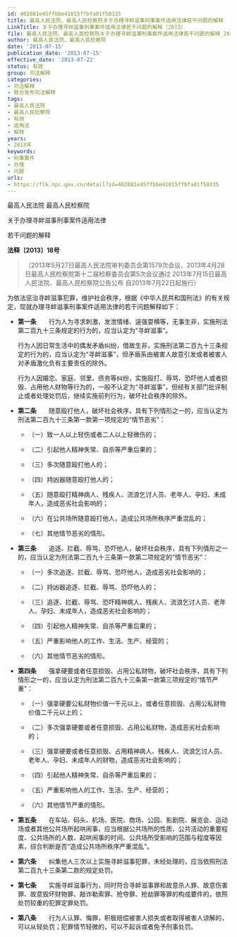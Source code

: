 ```yaml
---
id: 402881e45ffbbe41015ffbfa01f50335
title: 最高人民法院、最高人民检察院关于办理寻衅滋事刑事案件适用法律若干问题的解释
LinkTitle: 关于办理寻衅滋事刑事案件适用法律若干问题的解释（2013）
file: 最高人民法院、最高人民检察院关于办理寻衅滋事刑事案件适用法律若干问题的解释_20130715_402881e45ffbbe41015ffbfa01f50335.docx
author: 最高人民法院、最高人民检察院
date: '2013-07-15'
publication_date: '2013-07-15'
effective_date: '2013-07-22'
status: 有效
group: 司法解释
categories:
- 司法解释
- 联合发布司法解释
tags:
- 最高人民法院
- 最高人民检察院
- 有效
- 适用法
- 解释
years:
- 2013年
keywords:
- 刑事案件
- 办理
- 问题
urls:
- https://flk.npc.gov.cn/detail?id=402881e45ffbbe41015ffbfa01f50335
---
```


最高人民法院 最高人民检察院

关于办理寻衅滋事刑事案件适用法律

若干问题的解释

**法释〔2013〕18号**

> （2013年5月27日最高人民法院审判委员会第1579次会议、2013年4月28日最高人民检察院第十二届检察委员会第5次会议通过 2013年7月15日最高人民法院、最高人民检察院公告公布 自2013年7月22日起施行）

为依法惩治寻衅滋事犯罪，维护社会秩序，根据《中华人民共和国刑法》的有关规定，现就办理寻衅滋事刑事案件适用法律的若干问题解释如下：

- **第一条**　　行为人为寻求刺激、发泄情绪、逞强耍横等，无事生非，实施刑法第二百九十三条规定的行为的，应当认定为“寻衅滋事”。

  行为人因日常生活中的偶发矛盾纠纷，借故生非，实施刑法第二百九十三条规定的行为的，应当认定为“寻衅滋事”，但矛盾系由被害人故意引发或者被害人对矛盾激化负有主要责任的除外。

  行为人因婚恋、家庭、邻里、债务等纠纷，实施殴打、辱骂、恐吓他人或者损毁、占用他人财物等行为的，一般不认定为“寻衅滋事”，但经有关部门批评制止或者处理处罚后，继续实施前列行为，破坏社会秩序的除外。

- **第二条**　　随意殴打他人，破坏社会秩序，具有下列情形之一的，应当认定为刑法第二百九十三条第一款第一项规定的“情节恶劣”：

  - （一）致一人以上轻伤或者二人以上轻微伤的；

  - （二）引起他人精神失常、自杀等严重后果的；

  - （三）多次随意殴打他人的；

  - （四）持凶器随意殴打他人的；

  - （五）随意殴打精神病人、残疾人、流浪乞讨人员、老年人、孕妇、未成年人，造成恶劣社会影响的；

  - （六）在公共场所随意殴打他人，造成公共场所秩序严重混乱的；

  - （七）其他情节恶劣的情形。

- **第三条**　　追逐、拦截、辱骂、恐吓他人，破坏社会秩序，具有下列情形之一的，应当认定为刑法第二百九十三条第一款第二项规定的“情节恶劣”：

  - （一）多次追逐、拦截、辱骂、恐吓他人，造成恶劣社会影响的；

  - （二）持凶器追逐、拦截、辱骂、恐吓他人的；

  - （三）追逐、拦截、辱骂、恐吓精神病人、残疾人、流浪乞讨人员、老年人、孕妇、未成年人，造成恶劣社会影响的；

  - （四）引起他人精神失常、自杀等严重后果的；

  - （五）严重影响他人的工作、生活、生产、经营的；

  - （六）其他情节恶劣的情形。

- **第四条**　　强拿硬要或者任意损毁、占用公私财物，破坏社会秩序，具有下列情形之一的，应当认定为刑法第二百九十三条第一款第三项规定的“情节严重”：

  - （一）强拿硬要公私财物价值一千元以上，或者任意损毁、占用公私财物价值二千元以上的；

  - （二）多次强拿硬要或者任意损毁、占用公私财物，造成恶劣社会影响的；

  - （三）强拿硬要或者任意损毁、占用精神病人、残疾人、流浪乞讨人员、老年人、孕妇、未成年人的财物，造成恶劣社会影响的；

  - （四）引起他人精神失常、自杀等严重后果的；

  - （五）严重影响他人的工作、生活、生产、经营的；

  - （六）其他情节严重的情形。

- **第五条**　　在车站、码头、机场、医院、商场、公园、影剧院、展览会、运动场或者其他公共场所起哄闹事，应当根据公共场所的性质、公共活动的重要程度、公共场所的人数、起哄闹事的时间、公共场所受影响的范围与程度等因素，综合判断是否“造成公共场所秩序严重混乱”。

- **第六条**　　纠集他人三次以上实施寻衅滋事犯罪，未经处理的，应当依照刑法第二百九十三条第二款的规定处罚。

- **第七条**　　实施寻衅滋事行为，同时符合寻衅滋事罪和故意杀人罪、故意伤害罪、故意毁坏财物罪、敲诈勒索罪、抢夺罪、抢劫罪等罪的构成要件的，依照处罚较重的犯罪定罪处罚。

- **第八条**　　行为人认罪、悔罪，积极赔偿被害人损失或者取得被害人谅解的，可以从轻处罚；犯罪情节轻微的，可以不起诉或者免予刑事处罚。

